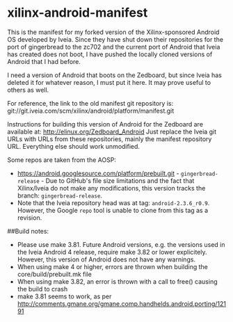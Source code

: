 # xilinx-android-manifest
This is the manifest for my forked version of the Xilinx-sponsored Android OS developed by Iveia. Since they have
shut down their repositories for the port of gingerbread to the zc702 and the current port of Android that Iveia
has created does not boot, I have pushed the locally cloned versions of Android that I had before.

I need a version of Android that boots on the Zedboard, but since Iveia has deleted it for whatever reason, I must
put it here. It may prove useful to others as well.

For reference, the link to the old manifest git repository is: git://git.iveia.com/scm/xilinx/android/platform/manifest.git

Instructions for building this version of Android for the Zedboard are available at: http://elinux.org/Zedboard_Android
Just replace the Iveia git URLs with URLs from these repositories, mainly the manifest repository URL. Everything else should work unmodified.

Some repos are taken from the AOSP:
  * https://android.googlesource.com/platform/prebuilt.git - `gingerbread-release` - Due to GitHub's file size limitations  and the fact that Xilinx/Iveia do not make any modifications, this version tracks the branch: `gingerbread-release`. 
   * Note that the Iveia repository head was at tag: `android-2.3.6_r0.9`. However, the Google `repo` tool is unable to clone from this tag as a revision.

##Build notes:
  * Please use make 3.81. Future Android versions, e.g. the versions used in the Iveia Android 4 release, require make 3.82 or lower explicitely. However, this version of Android does not have any warnings.
   * When using make 4 or higher, errors are thrown when building the core/build/prebuilt.mk file
   * When using make 3.82, an error is thrown with a call to free() causing the build to crash
   * make 3.81 seems to work, as per http://comments.gmane.org/gmane.comp.handhelds.android.porting/12191
